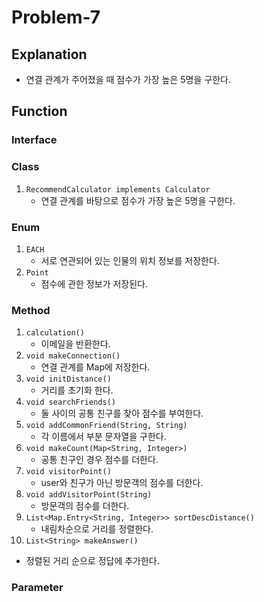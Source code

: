 # Problem-7

## Explanation
- 연결 관계가 주어졌을 때 점수가 가장 높은 5명을 구한다.

## Function
### Interface

### Class
1. `RecommendCalculator implements Calculator`
   - 연결 관계를 바탕으로 점수가 가장 높은 5명을 구한다.

### Enum
1. `EACH`
   - 서로 연관되어 있는 인물의 위치 정보를 저장한다.
2. `Point`
   - 점수에 관한 정보가 저장된다.
   

### Method
1. `calculation()`
   - 이메일을 반환한다.
2. `void makeConnection()`
   - 연결 관계를 Map에 저장한다.
3. `void initDistance()`
   - 거리를 초기화 한다.
4. `void searchFriends()`
   - 둘 사이의 공통 친구를 찾아 점수를 부여한다.
5. `void addCommonFriend(String, String)`
   - 각 이름에서 부분 문자열을 구한다.
6. `void makeCount(Map<String, Integer>)`
   - 공통 친구인 경우 점수를 더한다.
7. `void visitorPoint()`
   - user와 친구가 아닌 방문객의 점수를 더한다.
8. `void addVisitorPoint(String)`
   - 방문객의 점수를 더한다.
9. `List<Map.Entry<String, Integer>> sortDescDistance()`
   - 내림차순으로 거리를 정렬한다.
10. `List<String> makeAnswer()`
   - 정렬된 거리 순으로 정답에 추가한다.

### Parameter
